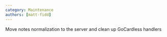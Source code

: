 ```yaml
---
category: Maintenance
authors: [matt-fidd]
---
```


Move notes normalization to the server and clean up GoCardless handlers
